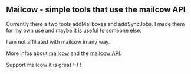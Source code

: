 ## Mailcow - simple tools that use the mailcow API

Currently there a two tools addMailboxes and addSyncJobs. 
I made them for my own use and maybe it is useful to someone else. 

I am not affiliated with mailcow in any way. 

More infos about [mailcow](https://mailcow.email/) and the [mailcow API](https://mx.mailcow.email/api/). 

Support mailcow it is great :-) !